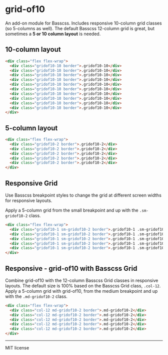 # grid-of10
An add-on module for Basscss. Includes responsive 10-column grid classes (so 5-columns as well). The default Basscss 12-column grid is great, but sometimes a **5 or 10 column layout** is needed.


## 10-column layout

```html
<div class="flex flex-wrap">
  <div class="gridof10-10 border">.gridof10-10</div>
  <div class="gridof10-10 border">.gridof10-10</div>
  <div class="gridof10-10 border">.gridof10-10</div>
  <div class="gridof10-10 border">.gridof10-10</div>
  <div class="gridof10-10 border">.gridof10-10</div>
  <div class="gridof10-10 border">.gridof10-10</div>
  <div class="gridof10-10 border">.gridof10-10</div>
  <div class="gridof10-10 border">.gridof10-10</div>
  <div class="gridof10-10 border">.gridof10-10</div>
  <div class="gridof10-10 border">.gridof10-10</div>
</div>
```

## 5-column layout

```html
<div class="flex flex-wrap">
  <div class="gridof10-2 border">.gridof10-2</div>
  <div class="gridof10-2 border">.gridof10-2</div>
  <div class="gridof10-2 border">.gridof10-2</div>
  <div class="gridof10-2 border">.gridof10-2</div>
  <div class="gridof10-2 border">.gridof10-2</div>
</div>
```

## Responsive Grid
Use Basscss breakpoint styles to change the grid at different screen widths for responsive layouts.

Apply a 5-column grid from the small breakpoint and up with the `.sm-gridof10-2` class.

```html
<div class="flex flex-wrap">
  <div class="gridof10-1 sm-gridof10-2 border">.gridof10-1 .sm-gridof10-2</div>
  <div class="gridof10-1 sm-gridof10-2 border">.gridof10-1 .sm-gridof10-2</div>
  <div class="gridof10-1 sm-gridof10-2 border">.gridof10-1 .sm-gridof10-2</div>
  <div class="gridof10-1 sm-gridof10-2 border">.gridof10-1 .sm-gridof10-2</div>
  <div class="gridof10-1 sm-gridof10-2 border">.gridof10-1 .sm-gridof10-2</div>
</div>
```

## Responsive - grid-of10 with Basscss Grid
Combine grid-of10 with the 12-column Basscss Grid classes in responsive layouts. The default size is 100% based on the Basscss Grid class, `.col-12`. Apply a 5-column grid with  grid-of10, from the medium breakpoint and up with the `.md-gridof10-2` class.

```html
<div class="flex flex-wrap">
  <div class="col-12 md-gridof10-2 border">.md-gridof10-2</div>
  <div class="col-12 md-gridof10-2 border">.md-gridof10-2</div>
  <div class="col-12 md-gridof10-2 border">.md-gridof10-2</div>
  <div class="col-12 md-gridof10-2 border">.md-gridof10-2</div>
  <div class="col-12 md-gridof10-2 border">.md-gridof10-2</div>
</div>
```

---

MIT license
